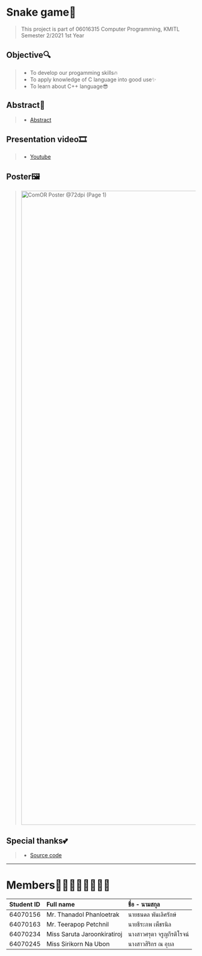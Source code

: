 # Snake game:snake:
> This project is part of 06016315 Computer Programming, KMITL Semester 2/2021 1st Year
## Objective:mag:
> * To develop our progamming skills🔥
> * To apply knowledge of C language into good use:sparkles:
> * To learn about C++ language:sunglasses:
## Abstract:page_facing_up:
> * [Abstract](https://docs.google.com/document/d/1N7dn1_y60XxvFgWz14g83KMglwUcxoq071dXkQOUyfU/edit)
## Presentation video🎞️
> * [Youtube](https://youtu.be/4sPse-E0YxQ)
## Poster🖼️
> <img width="1683" alt="ComOR Poster @72dpi (Page 1)" src="https://user-images.githubusercontent.com/88507617/167927123-937a57e2-e47d-43e1-86e7-80f84b27ee99.png">
## Special thanks:two_hearts:
> * [Source code](http://www.mediafire.com/file/fvn30jrh6ateb2v/Snake.c/file)
---
# Members👨‍💻:woman_technologist::man_technologist::woman_technologist:

| Student ID | Full name | ชื่อ - นามสกุล |
| :-------- | :-------- | :-------- |
|   64070156   |   Mr. Thanadol Phanloetrak   |   นายธนดล	พันเลิศรักษ์   |
|   64070163   |   Mr. Teerapop Petchnil   |   นายธีระภพ	เพ็ชรนิล   |
|   64070234   |   Miss Saruta Jaroonkiratiroj   |   นางสาวศรุตา	จรูญกีรติโรจน์   |
|   64070245   |   Miss Sirikorn Na Ubon   |   นางสาวสิริกร 	ณ อุบล   |
